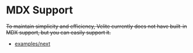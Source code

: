 # MDX Support

~~To maintain simplicity and efficiency, Velite currently does not have built-in MDX support, but you can easily support it.~~

- [examples/next](https://github.com/zce/velite/tree/main/examples/mdx)
